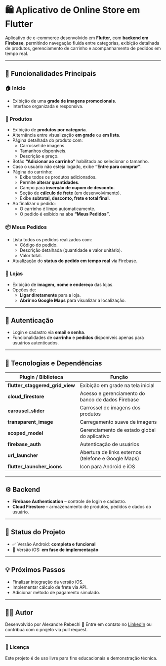 # 🛍️ Aplicativo de Online Store em Flutter

Aplicativo de e-commerce desenvolvido em **Flutter**, com **backend em Firebase**, permitindo navegação fluida entre categorias, exibição detalhada de produtos, gerenciamento de carrinho e acompanhamento de pedidos em tempo real.

---

## 🚀 Funcionalidades Principais

### 🏠 Início
- Exibição de uma **grade de imagens promocionais**.
- Interface organizada e responsiva.

### 🛒 Produtos
- Exibição de **produtos por categoria**.
- Alternância entre visualização **em grade** ou **em lista**.
- Página detalhada do produto com:
  - Carrossel de imagens.
  - Tamanhos disponíveis.
  - Descrição e preço.
- Botão **“Adicionar ao carrinho”** habilitado ao selecionar o tamanho.
- Caso o usuário não esteja logado, exibe **“Entre para comprar”**.
- Página do carrinho:
  - Exibe todos os produtos adicionados.
  - Permite **alterar quantidades**.
  - Campo para **inserção de cupom de desconto**.
  - Seção de **cálculo de frete** (em desenvolvimento).
  - Exibe **subtotal, desconto, frete e total final**.
- Ao finalizar o pedido:
  - O carrinho é limpo automaticamente.
  - O pedido é exibido na aba **“Meus Pedidos”**.

### 📦 Meus Pedidos
- Lista todos os pedidos realizados com:
  - Código do pedido.
  - Descrição detalhada (quantidade e valor unitário).
  - Valor total.
- Atualização do **status do pedido em tempo real** via Firebase.

### 🏬 Lojas
- Exibição de **imagem, nome e endereço** das lojas.
- Opções de:
  - **Ligar diretamente** para a loja.
  - **Abrir no Google Maps** para visualizar a localização.

---

## 🔐 Autenticação
- Login e cadastro via **email e senha**.
- Funcionalidades de **carrinho** e **pedidos** disponíveis apenas para usuários autenticados.

---

## 🧩 Tecnologias e Dependências

| Plugin / Biblioteca | Função |
|----------------------|--------|
| **flutter_staggered_grid_view** | Exibição em grade na tela inicial |
| **cloud_firestore** | Acesso e gerenciamento do banco de dados Firebase |
| **carousel_slider** | Carrossel de imagens dos produtos |
| **transparent_image** | Carregamento suave de imagens |
| **scoped_model** | Gerenciamento de estado global do aplicativo |
| **firebase_auth** | Autenticação de usuários |
| **url_launcher** | Abertura de links externos (telefone e Google Maps) |
| **flutter_launcher_icons** | Icon para Android e iOS |

---

## ⚙️ Backend
- **Firebase Authentication** – controle de login e cadastro.  
- **Cloud Firestore** – armazenamento de produtos, pedidos e dados do usuário.

---

## 📱 Status do Projeto
- ✅ Versão Android: **completa e funcional**  
- 🚧 Versão iOS: **em fase de implementação**

---

## 💡 Próximos Passos
- Finalizar integração da versão iOS.
- Implementar cálculo de frete via API.
- Adicionar método de pagamento simulado.

---

## 👨‍💻 Autor
Desenvolvido por Alexandre Rebechi
💬 Entre em contato no [LinkedIn](www.linkedin.com/in/alexandre-rebechi-b65106346) ou contribua com o projeto via pull request.

---

### 🏁 Licença
Este projeto é de uso livre para fins educacionais e demonstração técnica.
